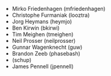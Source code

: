 * Mirko Friedenhagen (mfriedenhagen)
* Christophe Furmaniak (looztra)
* Jorg Heymans (heymjo)
* Ben Kirwin (bkirwi)
* Tim Meighen (tmeighen)
* Neil Prosser (neilprosser)
* Gunnar Wagenknecht (guw)
* Brandon Zeeb (phasebash)
* (schup)
* James Pennell (jpennell)